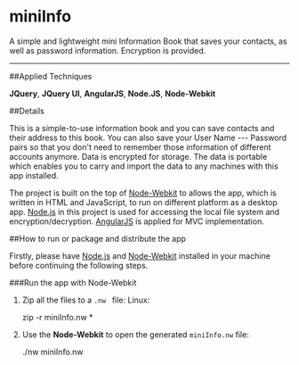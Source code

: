 miniInfo
========

A simple and lightweight mini Information Book that saves your contacts, as well as password information. Encryption is provided.

----------------------------------------------

##Applied Techniques

**JQuery**, **JQuery UI**, **AngularJS**, **Node.JS**, **Node-Webkit**

##Details

This is a simple-to-use information book and you can save contacts and their address to this book. You can also save your User Name --- Password pairs so that you don't need to remember those information of different accounts anymore. Data is encrypted for storage. The data is portable which enables you to carry and import the data to any machines with this app installed.

The project is built on the top of [Node-Webkit](https://github.com/rogerwang/node-webkit) to allows the app, which is written in HTML and JavaScript, to run on different platform as a desktop app. [Node.js](http://nodejs.org/) in this project is used for accessing the local file system and encryption/decryption. [AngularJS](https://angularjs.org/) is applied for MVC implementation. 

##How to run or package and distribute the app

Firstly, please have [Node.js](http://nodejs.org/) and [Node-Webkit](https://github.com/rogerwang/node-webkit) installed in your machine before continuing the following steps.

###Run the app with Node-Webkit

1. Zip all the files to a `.nw ` file:
Linux:

    zip -r miniInfo.nw *
    
2. Use the **Node-Webkit** to open the generated `miniInfo.nw` file:

    ./nw miniInfo.nw